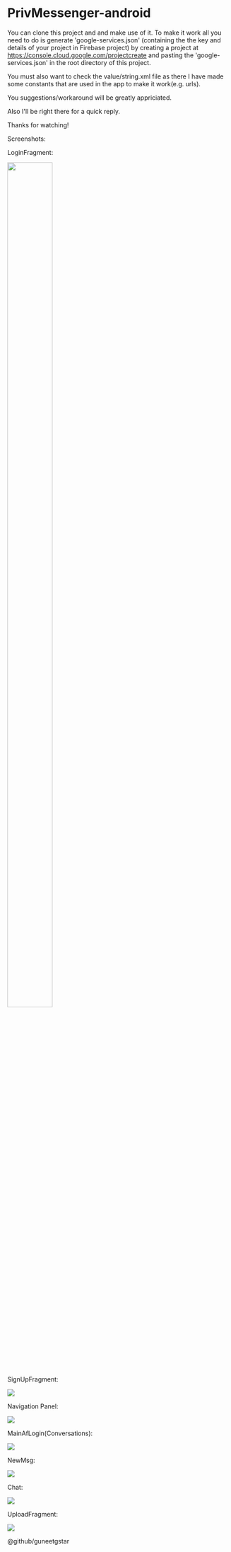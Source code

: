# PrivMessenger-android
You can clone this project and and make use of it. To make it work all you need to do is generate 'google-services.json' (containing the the key and details of your project in Firebase project)
by creating a project at https://console.cloud.google.com/projectcreate and pasting the 'google-services.json' in the root directory of this project.

You must also want to check the value/string.xml file as there I have made some constants that are used in the app to make it work(e.g. urls).

You suggestions/workaround will be greatly appriciated.

Also I'll be right there for a quick reply.

Thanks for watching!

Screenshots:


LoginFragment:

<img src="screenshots/Screenshot_20180730-164113.png" style="float:center;height:70%;width:45%;"/>


SignUpFragment:

![](screenshots/Screenshot_20180730-164122.png)


Navigation Panel:

![](screenshots/Screenshot_20180730-140657.png)


MainAfLogin(Conversations):

![](screenshots/Screenshot_20180730-140648.png)


NewMsg:

![](screenshots/Screenshot_20180730-140752.png)


Chat:

![](screenshots/Screenshot_20180330-220850.png)


UploadFragment:

![](screenshots/Copy%20of%20Screenshot_20180730-140708.png)


@github/guneetgstar
